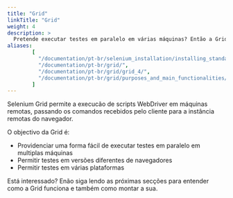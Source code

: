 ```yaml
---
title: "Grid"
linkTitle: "Grid"
weight: 4
description: >
  Pretende executar testes em paralelo em várias máquinas? Então a Grid é para si.
aliases: 
        [
          "/documentation/pt-br/selenium_installation/installing_standalone_server/",
          "/documentation/pt-br/grid/",
          "/documentation/pt-br/grid/grid_4/",
          "/documentation/pt-br/grid/purposes_and_main_functionalities/"
        ]
---
```


Selenium Grid permite a execucão de scripts WebDriver em máquinas remotas, 
passando os comandos recebidos pelo cliente para a instância remotas do navegador.

O objectivo da Grid é:

* Providenciar uma forma fácil de executar testes em paralelo em multiplas máquinas
* Permitir testes em versões diferentes de navegadores
* Permitir testes em várias plataformas

Está interessado? Enão siga lendo as próximas secções para entender como a Grid funciona
e também como montar a sua.
